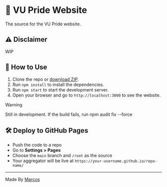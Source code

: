 # 🌈 VU Pride Website
The source for the VU Pride website. 

## ⚠️ Disclaimer
WIP

## 📁 How to Use

1. Clone the repo or [download ZIP](https://github.com/VU-Devs/pride-web/archive/refs/heads/main.zip).
2. Run `npm install` to install the dependencies.
3. Run `npm start` to start the development server.
4. Open your browser and go to `http://localhost:3000` to see the website.

> [!WARNING]  
> Still in development.
> If the build fails, run npm audit fix --force


## 🛠 Deploy to GitHub Pages

- Push the code to a repo
- Go to **Settings > Pages**
- Choose the `main` branch and `/root` as the source
- Your aggregator will be live at `https://your-username.github.io/repo-name/`


---

Made By [Marcos](https://github.com/marcosspanos)
